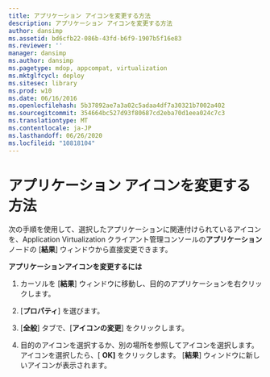 ```yaml
---
title: アプリケーション アイコンを変更する方法
description: アプリケーション アイコンを変更する方法
author: dansimp
ms.assetid: bd6cfb22-086b-43fd-b6f9-1907b5f16e83
ms.reviewer: ''
manager: dansimp
ms.author: dansimp
ms.pagetype: mdop, appcompat, virtualization
ms.mktglfcycl: deploy
ms.sitesec: library
ms.prod: w10
ms.date: 06/16/2016
ms.openlocfilehash: 5b37892ae7a3a02c5adaa4df7a30321b7002a402
ms.sourcegitcommit: 354664bc527d93f80687cd2eba70d1eea024c7c3
ms.translationtype: MT
ms.contentlocale: ja-JP
ms.lasthandoff: 06/26/2020
ms.locfileid: "10818104"
---
```

# アプリケーション アイコンを変更する方法


次の手順を使用して、選択したアプリケーションに関連付けられているアイコンを、Application Virtualization クライアント管理コンソールの**アプリケーション**ノードの [**結果**] ウィンドウから直接変更できます。

**アプリケーションアイコンを変更するには**

1.  カーソルを [**結果**] ウィンドウに移動し、目的のアプリケーションを右クリックします。

2.  [**プロパティ**] を選びます。

3.  [**全般**] タブで、[**アイコンの変更**] をクリックします。

4.  目的のアイコンを選択するか、別の場所を参照してアイコンを選択します。 アイコンを選択したら、[ **OK]** をクリックします。 [**結果**] ウィンドウに新しいアイコンが表示されます。

 

 





